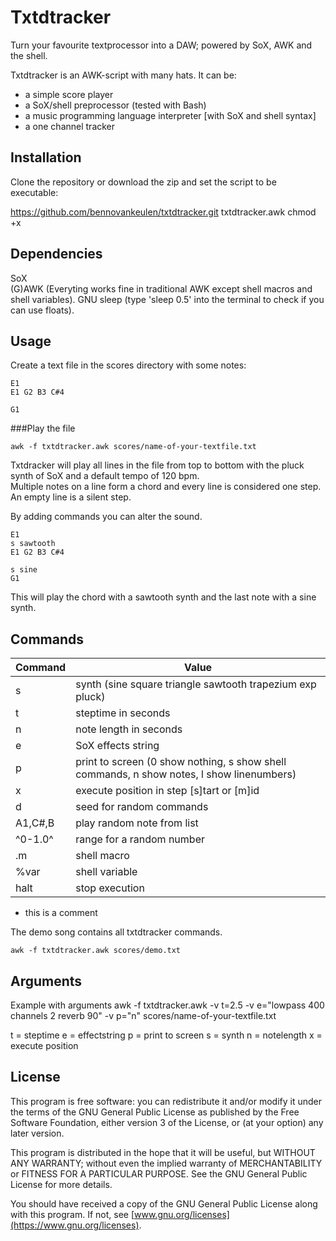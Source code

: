 # Txtdtracker
Turn your favourite textprocessor into a DAW; powered by SoX, AWK and the shell.

Txtdtracker is an AWK-script with many hats. It can be:
* a simple score player
* a SoX/shell preprocessor (tested with Bash)
* a music programming language interpreter [with SoX and shell syntax]
* a one channel tracker


## Installation
Clone the repository or download the zip and set the script to be executable:

https://github.com/bennovankeulen/txtdtracker.git
txtdtracker.awk chmod +x 


## Dependencies
SoX  
(G)AWK (Everyting works fine in traditional AWK except shell macros and shell variables).
GNU sleep (type 'sleep 0.5' into the terminal to check if you can use floats). 


## Usage
Create a text file in the scores directory with some notes:

```
E1
E1 G2 B3 C#4

G1
```

###Play the file
```
awk -f txtdtracker.awk scores/name-of-your-textfile.txt
```

Txtdracker will play all lines in the file from top to bottom with the pluck synth of SoX and a default tempo of 120 bpm.  
Multiple notes on a line form a chord and every line is considered one step. An empty line is a silent step. 

By adding commands you can alter the sound.


```
E1
s sawtooth
E1 G2 B3 C#4

s sine
G1
```

This will play the chord with a sawtooth synth and the last note with a sine synth.



## Commands
Command  | Value
-------- | -----
s        | synth (sine square triangle sawtooth trapezium exp pluck)
t        | steptime in seconds
n        | note length in seconds
e        | SoX effects string
p        | print to screen (0 show nothing, s show shell commands, n show notes, l show linenumbers)
x        | execute position in step [s]tart or [m]id
d        | seed for random commands
A1,C#,B  | play random note from list
^0-1.0^  | range for a random number
.m       | shell macro
%var     | shell variable
halt     | stop execution
- this is a comment


The demo song contains all txtdtracker commands.
```
awk -f txtdtracker.awk scores/demo.txt
```


## Arguments
Example with arguments
awk -f txtdtracker.awk -v t=2.5 -v e="lowpass 400 channels 2 reverb 90" -v p="n" scores/name-of-your-textfile.txt

t = steptime
e = effectstring
p = print to screen
s = synth
n = notelength
x = execute position



## License
This program is free software: you can redistribute it and/or modify it under the terms of the GNU General Public License as published by the Free Software Foundation, either version 3 of the License, or (at your option) any later version.

This program is distributed in the hope that it will be useful, but WITHOUT ANY WARRANTY; without even the implied warranty of MERCHANTABILITY or FITNESS FOR A PARTICULAR PURPOSE.  See the GNU General Public License for more details.

 You should have received a copy of the GNU General Public License along with this program.  If not, see [www.gnu.org/licenses](https://www.gnu.org/licenses).


